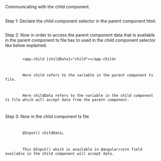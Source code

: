 ##
Communicating with the child component.
##
Step 1: Declare the child component selector in the parent component html.
##
Step 2: Now in order to access the parent component data that is available in the parent component ts file has to used in the child component selector like below explained.
##
            <app-child [childData]="child"></app-child>
#
            Here child refers to the variable in the parent component ts file.
#
            Here childData refers to the variable in the child component ts file which will accept data from the parent component.
#
Step 3: Now in the child component ts file
# 
            @Input() childData; 
#
            This @Input() which is available in @angular/core field available in the child component will accept data.
